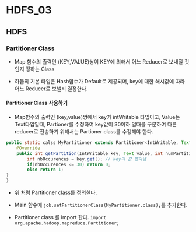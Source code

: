 # HDFS_03

## HDFS

### Partitioner Class

- Map 함수의 출력인 (KEY,VALUE)쌍이 KEY에 의해서 어느 Reducer로 보내질 것인지 정하는 Class

- 하둡의 기본 타입은 Hash함수가 Default로 제공되며, key에 대한 해시값에 따라 어느 Reducer로 보낼지 결정한다.

#### Partitioner Class 사용하기

- Map함수의 출력인 (key,value)쌍에서 key가 intWritable 타입이고, Value는 Text타입일때, Partioner를 수정하여  key값이 30이하 일때를 구분하여 다른 reducer로 전송하기 위해서는 Partioner class를 수정해야 한다.

```java
public static calss MyPartitioner extends Partitioner<IntWritable, Text>{
    @Override
    public int getPartition(IntWritable key, Text value, int numPartitions){
        int nbOccurences = key.get(); // key의 값 뽑아냄
        if(nbOccurences <= 30) return 0;
        else return 1;
}
}
```

- 위 처럼 Partitioner class를 정의한다.

- Main 함수에 `job.setPartitionerClass(MyPartitioner.class);`를 추가한다.

- Partitioner class 를 import 한다. `import org.apache.hadoop.mapreduce.Partitioner;`


